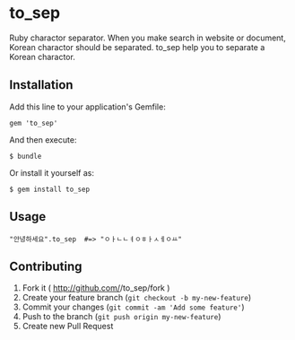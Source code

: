 # to_sep

Ruby charactor separator.
When you make search in website or document, Korean charactor should be separated. to_sep help you to separate a Korean charactor.

## Installation

Add this line to your application's Gemfile:

    gem 'to_sep'

And then execute:

    $ bundle

Or install it yourself as:

    $ gem install to_sep

## Usage
  
    "안녕하세요".to_sep  #=> "ㅇㅏㄴㄴㅕㅇㅎㅏㅅㅔㅇㅛ"

## Contributing

1. Fork it ( http://github.com/<my-github-username>/to_sep/fork )
2. Create your feature branch (`git checkout -b my-new-feature`)
3. Commit your changes (`git commit -am 'Add some feature'`)
4. Push to the branch (`git push origin my-new-feature`)
5. Create new Pull Request
